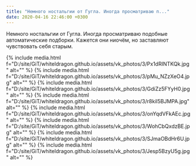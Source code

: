 ```yaml
---
title: "Немного ностальгии от Гугла. Иногда просматриваю п..."
date: 2020-04-16 22:46:00 +0300
---
```


Немного ностальгии от Гугла. Иногда просматриваю подобные автоматические подборки. Кажется они ниочём, но заставляют чувствовать себя старым.


{% include media.html f="D:/site/GiT/whiteldragon.github.io/assets/vk_photos/3/Px1dRINTKQk.jpg" alt="" %}
{% include media.html f="D:/site/GiT/whiteldragon.github.io/assets/vk_photos/3/pMu_NZzXeO4.jpg" alt="" %}
{% include media.html f="D:/site/GiT/whiteldragon.github.io/assets/vk_photos/3/GdiZz5FYyH0.jpg" alt="" %}
{% include media.html f="D:/site/GiT/whiteldragon.github.io/assets/vk_photos/3/r8kil5BJMPA.jpg" alt="" %}
{% include media.html f="D:/site/GiT/whiteldragon.github.io/assets/vk_photos/3/onYqdVFkAEc.jpg" alt="" %}
{% include media.html f="D:/site/GiT/whiteldragon.github.io/assets/vk_photos/3/WohCbQxdzBE.jpg" alt="" %}
{% include media.html f="D:/site/GiT/whiteldragon.github.io/assets/vk_photos/3/SJmaOBdHr6U.jpg" alt="" %}
{% include media.html f="D:/site/GiT/whiteldragon.github.io/assets/vk_photos/3/Jesp5BzyU5g.jpg" alt="" %}
